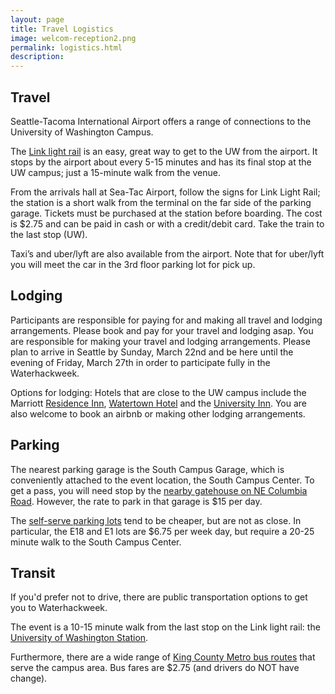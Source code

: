 ```yaml
---
layout: page
title: Travel Logistics
image: welcom-reception2.png
permalink: logistics.html
description: 
---
```


## Travel

Seattle-Tacoma International Airport offers a range of connections to the University of Washington Campus.

The [Link light rail](https://www.soundtransit.org/Schedules/Link-light-rail) is an easy, great way to get to the UW from the airport. It stops by the airport about every 5-15 minutes and has its final stop at the UW campus; just a 15-minute walk from the venue. 

From the arrivals hall at Sea-Tac Airport, follow the signs for Link Light Rail; the station is a short walk from the terminal on the far side of the parking garage. Tickets must be purchased at the station before boarding. The cost is $2.75 and can be paid in cash or with a credit/debit card. Take the train to the last stop (UW).

Taxi’s and uber/lyft are also available from the airport. Note that for uber/lyft you will meet the car in the 3rd floor parking lot for pick up.

## Lodging

Participants are responsible for paying for and making all travel and lodging arrangements. Please book and pay for your travel and lodging asap. You are responsible for making your travel and lodging arrangements. Please plan to arrive in Seattle by Sunday, March 22nd and be here until the evening of Friday, March 27th in order to participate fully in the Waterhackweek. 

Options for lodging: Hotels that are close to the UW campus include the Marriott [Residence Inn](https://www.marriott.com/hotels/hotel-rooms/seaud-residence-inn-seattle-university-district/), [Watertown Hotel](https://www.staypineapple.com/watertown-hotel-seattle-wa) and the [University Inn](https://www.staypineapple.com/university-inn-seattle-wa). You are also welcome to book an airbnb or making other lodging arrangements.

## Parking

The nearest parking garage is the South Campus Garage, which is conveniently attached to the event location, the South Campus Center. To get a pass, you will need stop by the [nearby gatehouse on NE Columbia Road](uw.edu/maps/?south-gatehouse-ne-columbia-road). However, the rate to park in that garage is $15 per day.

The [self-serve parking lots](https://transportation.uw.edu/park/visitor/self-serve) tend to be cheaper, but are not as close. In particular, the E18 and E1 lots are $6.75 per week day, but require a 20-25 minute walk to the South Campus Center.

## Transit

If you'd prefer not to drive, there are public transportation options to get you to Waterhackweek. 

The event is a 10-15 minute walk from the last stop on the Link light rail: the [University of Washington Station](https://www.soundtransit.org/ride-with-us/stations/link-light-rail-stations/university-washington-station). 

Furthermore, there are a wide range of [King County Metro bus routes](https://tripplanner.kingcounty.gov/) that serve the campus area. Bus fares are $2.75 (and drivers do NOT have change).


